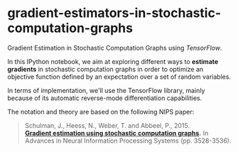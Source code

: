 # gradient-estimators-in-stochastic-computation-graphs

Gradient Estimation in Stochastic Computation Graphs using *TensorFlow*.

In this IPython notebook, we aim at exploring different ways to **estimate gradients** in stochastic computation graphs in order to optimize an objective function defined by an expectation over a set of random variables.

In terms of implementation, we'll use the TensorFlow library, mainly because of its automatic reverse-mode differentiation capabilities.

The notation and theory are based on the following NIPS paper:

> Schulman, J., Heess, N., Weber, T. and Abbeel, P., 2015.<br>
> **[Gradient estimation using stochastic computation graphs](http://papers.nips.cc/paper/5899-gradient-estimation-using-stochastic-computation-graphs.pdf).**
> In Advances in Neural Information Processing Systems (pp. 3528-3536).
